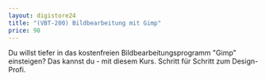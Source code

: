 ```yaml
---
layout: digistore24
title: "(VBT-200) Bildbearbeitung mit Gimp"
price: 98
---
```

<p>Du willst tiefer in das kostenfreien Bildbearbeitungsprogramm &quot;Gimp&quot; einsteigen? Das kannst du - mit diesem Kurs. Schritt f&#xFC;r Schritt zum Design-Profi.</p>